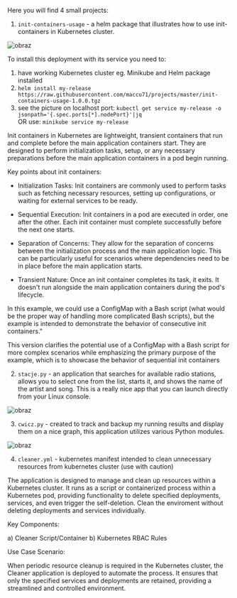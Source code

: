 Here you will find 4 small projects:

1) `init-containers-usage` - a helm package that illustrates how to use init-containers in Kubernetes cluster. 

![obraz](https://github.com/maccu71/projects/assets/51779238/d982af6a-e8ef-4a85-b30a-4619db6070a1)

To install this deployment with its service you need to:
1) have working Kubernetes cluster eg. Minikube and Helm package installed
2) `helm install my-release https://raw.githubusercontent.com/maccu71/projects/master/init-containers-usage-1.0.0.tgz`
3) see the picture on localhost port:  `kubectl get service my-release -o jsonpath='{.spec.ports[*].nodePort}'|jq`  
OR use: `minikube service my-release`

Init containers in Kubernetes are lightweight, transient containers that run and complete before the main application containers start. They are designed to perform initialization tasks, setup, or any necessary preparations before the main application containers in a pod begin running.

Key points about init containers:

- Initialization Tasks: Init containers are commonly used to perform tasks such as fetching necessary resources, setting up configurations, or waiting for external services to be ready.

- Sequential Execution: Init containers in a pod are executed in order, one after the other. Each init container must complete successfully before the next one starts.

- Separation of Concerns: They allow for the separation of concerns between the initialization process and the main application logic. This can be particularly useful for scenarios where dependencies need to be in place before the main application starts.

- Transient Nature: Once an init container completes its task, it exits. It doesn't run alongside the main application containers during the pod's lifecycle.

In this example, we could use a ConfigMap with a Bash script (what would be the proper way of handling more complicated Bash scripts), but the example is intended to demonstrate the behavior of consecutive init containers."

This version clarifies the potential use of a ConfigMap with a Bash script for more complex scenarios while emphasizing the primary purpose of the example, which is to showcase the behavior of sequential init containers

2) `stacje.py` - an application that searches for available radio stations, allows you to select one from the list, starts it, and shows the name of the artist and song. This is a really nice app that you can launch directly from your Linux console.

![obraz](https://github.com/maccu71/projects/assets/51779238/ed8fc9dc-b2ab-41fe-a0d5-b0b1d88a57f6)


3) `cwicz.py` - created to track and backup my running results and display them on a nice graph, this application utilizes various Python modules.
   
![obraz](https://github.com/maccu71/projects/assets/51779238/4cd59ca3-d49e-435e-a71b-6646fa46218e)


4) `cleaner.yml` - kubernetes manifest intended to clean unnecessary resources from kubernetes cluster (use with caution)

The application is designed to manage and clean up resources within a Kubernetes cluster. It runs as a script or containerized process within a Kubernetes pod, providing functionality to delete specified deployments, services, and even trigger the self-deletion. Clean the enviroment without deleting deployments and services individually.

Key Components:

   a) Cleaner Script/Container
   b) Kubernetes RBAC Rules

Use Case Scenario:

When periodic resource cleanup is required in the Kubernetes cluster, the Cleaner application is deployed to automate the process. It ensures that only the specified services and deployments are retained, providing a streamlined and controlled environment.

